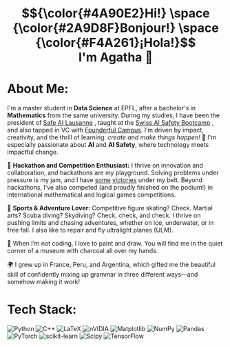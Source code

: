 <h1 align="center">
  $${\color{#4A90E2}Hi!} \space {\color{#2A9D8F}Bonjour!} \space {\color{#F4A261}¡Hola!}$$
  <br>
  I'm Agatha 👋</a>

</h1>

# About Me:
I'm a master student in **Data Science** at EPFL, after a bachelor's in **Mathematics** from the same university. 
During my studies, I have been the president of 
<a href="https://go.epfl.ch/sail" target="_blank" rel="noopener noreferrer">Safe AI Lausanne</a>
, taught at the 
<a href="https://www.aisafetycamp.ch/" target="_blank" rel="noopener noreferrer">Swiss AI Safety Bootcamp</a>
, and also tapped in VC with 
<a href="https://www.campus.founderful.com/" target="_blank" rel="noopener noreferrer">Founderful Campus</a>.
I’m driven by impact, creativity, and the thrill of learning: _create and make things happen!_ 🚀 I'm especially passionate about **AI** and **AI Safety**, where technology meets impactful change.

🚀 **Hackathon and Competition Enthusiast:** I thrive on innovation and collaboration, and hackathons are my playground. Solving problems under pressure is my jam, and I have 
 <a href="https://www.apartresearch.com/project/steering-swiftly-to-safety-with-sparse-autoencoders" target="_blank" rel="noopener noreferrer">some</a>
 <a href="https://www.apartresearch.com/project/discovering-latent-knowledge-in-language-models-without-supervision-extensions-and-testing" target="_blank" rel="noopener noreferrer">victories</a> 
under my belt. Beyond hackathons, I’ve also competed (and proudly finished on the podium!) in international mathematical and logical games competitions.

🥋 **Sports & Adventure Lover:** Competitive figure skating? Check. Martial arts? Scuba diving? Skydiving? Check, check, and check. I thrive on pushing limits and chasing adventures, whether on ice, underwater, or in free fall. I also like to repair and fly ultralight planes (ULM).

🎨 When I’m not coding, I love to paint and draw. You will find me in the quiet corner of a museum with charcoal all over my hands.

🌍 I grew up in France, Peru, and Argentina, which gifted me the beautiful skill of confidently mixing up grammar in three different ways—and somehow making it work!

# Tech Stack:
![Python](https://img.shields.io/badge/python-3670A0?style=for-the-badge&logo=python&logoColor=ffdd54) ![C++](https://img.shields.io/badge/c++-%2300599C.svg?style=for-the-badge&logo=c%2B%2B&logoColor=white) ![LaTeX](https://img.shields.io/badge/latex-%23008080.svg?style=for-the-badge&logo=latex&logoColor=white) ![nVIDIA](https://img.shields.io/badge/cuda-000000.svg?style=for-the-badge&logo=nVIDIA&logoColor=green) ![Matplotlib](https://img.shields.io/badge/Matplotlib-%23ffffff.svg?style=for-the-badge&logo=Matplotlib&logoColor=black) ![NumPy](https://img.shields.io/badge/numpy-%23013243.svg?style=for-the-badge&logo=numpy&logoColor=white) ![Pandas](https://img.shields.io/badge/pandas-%23150458.svg?style=for-the-badge&logo=pandas&logoColor=white) ![PyTorch](https://img.shields.io/badge/PyTorch-%23EE4C2C.svg?style=for-the-badge&logo=PyTorch&logoColor=white) ![scikit-learn](https://img.shields.io/badge/scikit--learn-%23F7931E.svg?style=for-the-badge&logo=scikit-learn&logoColor=white) ![Scipy](https://img.shields.io/badge/SciPy-%230C55A5.svg?style=for-the-badge&logo=scipy&logoColor=%white) ![TensorFlow](https://img.shields.io/badge/TensorFlow-%23FF6F00.svg?style=for-the-badge&logo=TensorFlow&logoColor=white)
